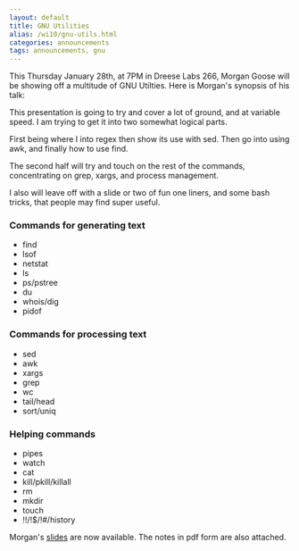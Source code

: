 ```yaml
---
layout: default
title: GNU Utilities
alias: /wi10/gnu-utils.html
categories: announcements
tags: announcements, gnu
---
```

This Thursday January 28th, at 7PM in Dreese Labs 266, Morgan Goose will be showing off a multitude of GNU Utilties. Here is Morgan's synopsis of his talk:

This presentation is going to try and cover a lot of ground, and at variable speed. I am trying to get it into two somewhat logical parts.

First being where I into regex then show its use with sed. Then go into using awk, and finally how to use find.

The second half will try and touch on the rest of the commands, concentrating on grep, xargs, and process management.

I also will leave off with a slide or two of fun one liners, and some bash tricks, that people may find super useful.

### Commands for generating text

*   find
*   lsof
*   netstat
*   ls
*   ps/pstree
*   du
*   whois/dig
*   pidof

### Commands for processing text

*   sed
*   awk
*   xargs
*   grep
*   wc
*   tail/head
*   sort/uniq

### Helping commands

*   pipes
*   watch
*   cat
*   kill/pkill/killall
*   rm
*   mkdir
*   touch
*   !!/!$/!#/history

Morgan's [slides](http://morgangoose.com/p/gnu_tools/) are now available. The notes in pdf form are also attached.
